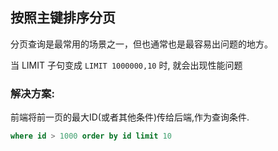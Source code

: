 ## 按照主键排序分页

分页查询是最常用的场景之一，但也通常也是最容易出问题的地方。

当 LIMIT 子句变成 `LIMIT 1000000,10` 时, 就会出现性能问题

### 解决方案:

前端将前一页的最大ID(或者其他条件)传给后端,作为查询条件.

```sql
where id > 1000 order by id limit 10 
```

